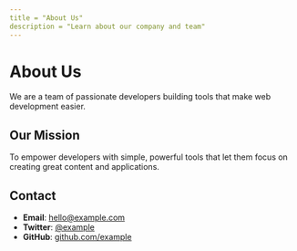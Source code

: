 ```yaml
---
title = "About Us"
description = "Learn about our company and team"
---
```


# About Us

We are a team of passionate developers building tools that make web development easier.

## Our Mission

To empower developers with simple, powerful tools that let them focus on creating great content and applications.

## Contact

- **Email**: hello@example.com
- **Twitter**: [@example](https://twitter.com/example)
- **GitHub**: [github.com/example](https://github.com/example)
